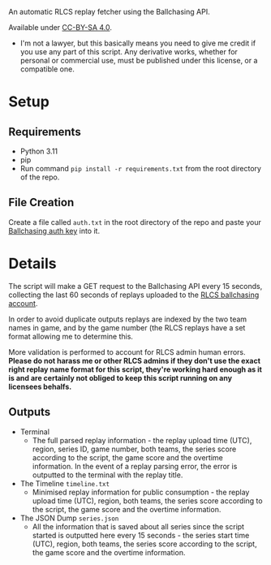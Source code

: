 An automatic RLCS replay fetcher using the Ballchasing API.

Available under [CC-BY-SA 4.0](https://creativecommons.org/licenses/by-sa/4.0/legalcode.txt).
* I'm not a lawyer, but this basically means you need to give me credit if you use any part of this script. Any derivative works, whether for personal or commercial use, must be published under this license, or a compatible one.

# Setup

## Requirements
* Python 3.11
* pip
* Run command `pip install -r requirements.txt` from the root directory of the repo.

## File Creation
Create a file called `auth.txt` in the root directory of the repo and paste your [Ballchasing auth key](https://ballchasing.com/upload) into it.

# Details
The script will make a GET request to the Ballchasing API every 15 seconds, collecting the last 60 seconds of replays uploaded to the [RLCS ballchasing account](https://ballchasing.com/?uploader=76561199225615730).

In order to avoid duplicate outputs replays are indexed by the two team names in game, and by the game number (the RLCS replays have a set format allowing me to determine this.

More validation is performed to account for RLCS admin human errors. **Please do not harass me or other RLCS admins if they don't use the exact right replay name format for this script, they're working hard enough as it is and are certainly not obliged to keep this script running on any licensees behalfs.**

## Outputs
* Terminal
    * The full parsed replay information - the replay upload time (UTC), region, series ID, game number, both teams, the series score according to the script, the game score and the overtime information. In the event of a replay parsing error, the error is outputted to the terminal with the replay title.
* The Timeline `timeline.txt`
    * Minimised replay information for public consumption - the replay upload time (UTC), region, both teams, the series score according to the script, the game score and the overtime information.
* The JSON Dump `series.json`
    * All the information that is saved about all series since the script started is outputted here every 15 seconds - the series start time (UTC), region, both teams, the series score according to the script, the game score and the overtime information.
